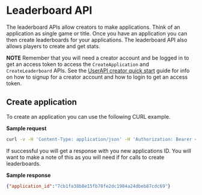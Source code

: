 # Leaderboard API
The leaderboard APIs allow creators to make applications. Think of an application as single game or title. Once you have an application you can then create leaderboards for your applications. The leaderboard API also allows players to create and get stats.

**NOTE** Remember that you will need a creator account and be logged in to get an access token to access the `CreateApplication` and `CreateLeaderboard` APIs. See the [UserAPI creator quick start](https://github.com/GameStackTech/GameStackDocs/blob/main/UserAPI.md#creator-quick-start) guide for info on how to signup for a creator account and how to login to get an access token.

## Create application
To create an application you can use the following CURL example.

**Sample request**
```sh
curl -v -H 'Content-Type: application/json' -H 'Authorization: Bearer <your_access_token>' -d '{"name":"DemoGame"}' http://localhost:8080/app
```

If successful you will get a response with you new applications ID. You will want to make a note of this as you will need if for calls to create leaderboards.

**Sample response**
```json
{"application_id":"7cb1fa38b8e15fb78fe2dc1984a24dbeb87cdc69"}
```